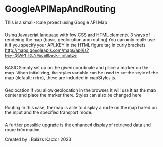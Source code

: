 # GoogleAPIMapAndRouting

This is a small-scale project using Google API Map
###
Using Javascript language with few CSS and HTML elements. 
3 ways of rendering the map (basic, geolocation and routing) 
You can only really use it if you specify your API_KEY in the HTML figure tag in curly brackets
http://maps.googleapis.com/maps/api/js?key=${API_KEY}&callback=initialize
###
BASIC
Simply set up on the given coordinate and place a marker on the map. 
When initializing, the styles variable can be used to set the style of the map (default: retro), these are included in mapStyles.js.

###
Geolocation
If you allow geolocation in the browser, it will use it as the map center and place the marker there. Styles can also be changed here

###
Routing
In this case, the map is able to display a route on the map based on the input and the specified transport mode. 

###
A further possible upgrade is the enhanced display of retrieved data and route information

Created by : Balázs Kaczor
2023
